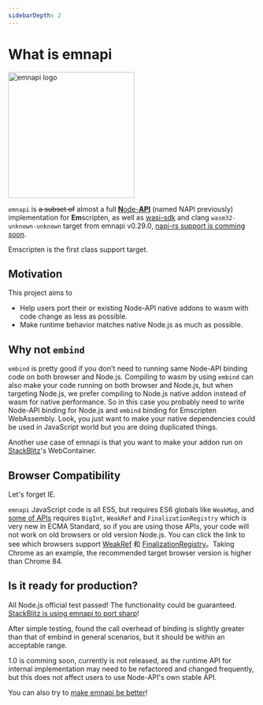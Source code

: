 ```yaml
---
sidebarDepth: 2
---
```


<script setup>

import { withBase } from 'vitepress'

</script>

# What is emnapi

<img :src="withBase('/emnapi.svg')" alt="emnapi logo" width="256" />

`emnapi` is ~~a subset of~~ almost a full [**N**ode-**API**](https://nodejs.org/docs/v16.15.0/api/n-api.html) (named NAPI previously) implementation for **Em**scripten, as well as [wasi-sdk](https://github.com/WebAssembly/wasi-sdk) and clang `wasm32-unknown-unknown` target from emnapi v0.29.0, [napi-rs support is comming soon](https://github.com/napi-rs/napi-rs/issues/796).

Emscripten is the first class support target.

## Motivation

This project aims to

- Help users port their or existing Node-API native addons to wasm with code change as less as possible.
- Make runtime behavior matches native Node.js as much as possible.

## Why not `embind`

`embind` is pretty good if you don't need to running same Node-API binding code on both browser and Node.js. Compiling to wasm by using `embind` can also make your code running on both browser and Node.js, but when targeting Node.js, we prefer compiling to Node.js native addon instead of wasm for native performance. So in this case you probably need to write Node-API binding for Node.js and `embind` binding for Emscripten WebAssembly. Look, you just want to make your native dependencies could be used in JavaScript world but you are doing duplicated things.

Another use case of emnapi is that you want to make your addon run on [StackBlitz](https://stackblitz.com/)'s WebContainer.

## Browser Compatibility

Let's forget IE.

`emnapi` JavaScript code is all ES5, but requires ES6 globals like `WeakMap`, and [some of APIs](/reference/list.html) requires `BigInt`, `WeakRef` and `FinalizationRegistry` which is very new in ECMA Standard, so if you are using those APIs, your code will not work on old browsers or old version Node.js. You can click the link to see which browsers support [WeakRef](https://www.caniuse.com/?search=WeakRef) 和 [FinalizationRegistry](https://www.caniuse.com/?search=FinalizationRegistry)。Taking Chrome as an example, the recommended target browser version is higher than Chrome 84.

## Is it ready for production?

All Node.js official test passed! The functionality could be guaranteed. [StackBlitz is using emnapi to port sharp](https://blog.stackblitz.com/posts/bringing-sharp-to-wasm-and-webcontainers/)!

After simple testing, found the call overhead of binding is slightly greater than that of embind in general scenarios,
but it should be within an acceptable range.

1.0 is comming soon, currently is not released, as the runtime API for internal implementation may need to be refactored and changed frequently, but this does not affect users to use Node-API's own stable API.

You can also try to [make emnapi be better](https://github.com/toyobayashi/emnapi/pulls)!
